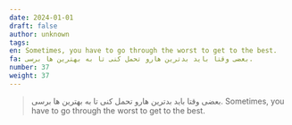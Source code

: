 ```yaml
---
date: 2024-01-01
draft: false
author: unknown
tags: 
en: Sometimes, you have to go through the worst to get to the best.
fa: بعضی وقتا باید بدترین هارو تحمل کنی تا به بهترین ها برسی.
number: 37
weight: 37
---
```

> بعضی وقتا باید بدترین هارو تحمل کنی تا به بهترین ها برسی.
> Sometimes, you have to go through the worst to get to the best.

